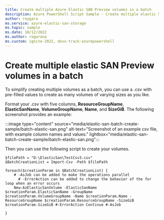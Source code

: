 ```yaml
---
title: Create multiple Azure Elastic SAN Preview volumes in a batch
description: Azure PowerShell Script Sample - Create multiple elastic SAN Preview volumes in a batch.
author: roygara
ms.service: azure-elastic-san-storage
ms.topic: sample
ms.date: 10/12/2022
ms.author: rogarana
ms.custom: ignite-2022, devx-track-azurepowershell
---
```


# Create multiple elastic SAN Preview volumes in a batch

To simplify creating multiple volumes as a batch, you can use a .csv with pre-filled values to create as many volumes of varying sizes as you like.

Format your .csv with five columns, **ResourceGroupName**, **ElasticSanName**, **VolumeGroupName**, **Name**, and **SizeGiB**. The following screenshot provides an example:

:::image type="content" source="media/elastic-san-batch-create-sample/batch-elastic-san.png" alt-text="Screenshot of an example csv file, with example column names and values." lightbox="media/elastic-san-batch-create-sample/batch-elastic-san.png":::

Then you can use the following script to create your volumes.

```azurepowershell
$filePath = "D:\ElasticSan\TestCsv3.csv" 
$BatchCreationList = Import-Csv -Path $filePath 

foreach($creationParam in $BatchCreationList) {
    # -AsJob can be added to make the operations parallel 
	  # -ErrorAction can be added to change the behavior of the for loop when an error occurs	 
    New-AzElasticSanVolume -ElasticSanName $creationParam.ElasticSanName -GroupName $creationParam.VolumeGroupName -Name $creationParam.Name -ResourceGroupName $creationParam.ResourceGroupName -SizeGiB $creationParam.SizeGiB #-ErrorAction Continue #-AsJob 

}
```
